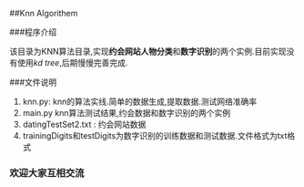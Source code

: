 ##Knn Algorithem

###程序介绍

该目录为KNN算法目录,实现**约会网站人物分类**和**数字识别**的两个实例.目前实现没有使用*kd tree*,后期慢慢完善完成.

###文件说明

1. knn.py:  knn的算法实线.简单的数据生成,提取数据.测试网络准确率
2. main.py  knn算法测试结果,约会数据和数字识别的两个实例
3. datingTestSet2.txt :  约会网站数据
4. trainingDigits和testDigits为数字识别的训练数据和测试数据.文件格式为txt格式


### 欢迎大家互相交流
